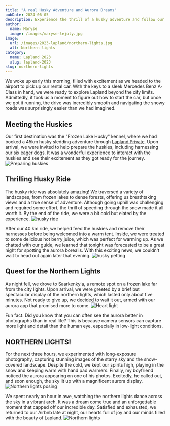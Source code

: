 ```yaml
---
title: "A real Husky Adventure and Aurora Dreams"
pubDate: 2024-06-05
description: Experience the thrill of a husky adventure and follow our quest to see the magical northern lights in Lapland.
author:
  name: Maryse
  image: /images/maryse-lejoly.jpg
image:
  url: /images/2023-lapland/northern-lights.jpg
  alt: Northern lights
category:
  name: Lapland 2023
  slug: lapland-2023
slug: northern-lights
---
```

We woke up early this morning, filled with excitement as we headed to the airport to pick up our rental car. With the keys to a sleek Mercedes Benz A-Class in hand, we were ready to explore Lapland beyond the city limits. Admittedly, it took us a moment to figure out how to start the car, but once we got it running, the drive was incredibly smooth and navigating the snowy roads was surprisingly easier than we had imagined.

## Meeting the Huskies
Our first destination was the "Frozen Lake Husky" kennel, where we had booked a 45km husky sledding adventure through [Lapland Private](https://www.laplandprivate.com/). Upon arrival, we were invited to help prepare the huskies, including harnessing our six eager dogs. It was a wonderful experience to interact with the huskies and see their excitement as they got ready for the journey.
![Preparing huskies](/images/2023-lapland/preparing-huskies.jpg)

## Thrilling Husky Ride
The husky ride was absolutely amazing! We traversed a variety of landscapes, from frozen lakes to dense forests, offering us breathtaking views and a true sense of adventure. Although going uphill was challenging and required some effort, the thrill of speeding through the snow made it all worth it. By the end of the ride, we were a bit cold but elated by the experience.
![husky ride](/images/2023-lapland/husky-ride.jpg)

After our 40 km ride, we helped feed the huskies and remove their harnesses before being welcomed into a warm tent. Inside, we were treated to some delicious hot berry juice, which was perfect for warming up. As we chatted with our guide, we learned that tonight was forecasted to be a great night for spotting the aurora borealis. With this exciting news, we couldn't wait to head out again later that evening.
![husky petting](/images/2023-lapland/husky-petting.jpg)

## Quest for the Northern Lights
As night fell, we drove to Saarkenkyla, a remote spot on a frozen lake far from the city lights. Upon arrival, we were greeted by a brief but spectacular display of the northern lights, which lasted only about five minutes. Not ready to give up, we decided to wait it out, armed with our aurora app that promised more to come.
![Heart light](/images/2023-lapland/heart-light.jpg)

Fun fact: Did you know that you can often see the aurora better in photographs than in real life? This is because camera sensors can capture more light and detail than the human eye, especially in low-light conditions.

## NORTHERN LIGHTS!
For the next three hours, we experimented with long-exposure photography, capturing stunning images of the starry sky and the snow-covered landscape. Despite the cold, we kept our spirits high, playing in the snow and keeping warm with hand pad warmers. Finally, my boyfriend noticed the aurora appearing on one of his photos. Excitedly, he called out, and soon enough, the sky lit up with a magnificent aurora display.
![Northern lights posing](/images/2023-lapland/northern-lights-posing.jpg)

We spent nearly an hour in awe, watching the northern lights dance across the sky in a vibrant arch. It was a dream come true and an unforgettable moment that capped off our incredible day. Satisfied and exhausted, we returned to our Airbnb late at night, our hearts full of joy and our minds filled with the beauty of Lapland.
![Northern lights](/images/2023-lapland/northern-lights2.jpg)
